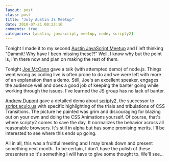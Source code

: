 ```yaml
---
layout: post
class: post
title: "July Austin JS Meetup"
date: 2010-07-21 00:23:16
comments: true
categories: [austin, javascript, meetup, node, scripty2]
---
```

Tonight I made it to my second [Austin JavaScript Meetup](http://www.austinjavascript.com/) and I left thinking "Dammit! Why have I been missing these?!" Well, I know why but the point is, I'm there now and plan on making the rest of them.

Tonight [Joe McCann](http://subprint.com/) gave a talk (with attempted demo) of node.js. Things went wrong as coding live is often prone to do and we were left with more of an explanation than a demo. Still, Joe's an excellent speaker, engages the audience well and does a good job of keeping the banter going while working through the issues. I've learned the JS group has no lack of banter.

[Andrew Dupont](http://andrewdupont.net/) gave a detailed demo about [scripty2](http://scripty2.com/), the successor to [script.aculo.us](http://script.aculo.us/) with specific highlighting of the trials and tribulations of CSS Transitions.  The picture he painted was grim and discouraging for blazing out on your own and doing the CSS Animations yourself. Of course, that's where scripty2 comes to save the day. It normalizes the behavior across all reasonable browsers. It's still in alpha but has some promising merits. I'll be interested to see where this ends up going.

All in all, this was a fruitful meeting and I may break down and present something next month. To be certain, I don't have the polish of these presenters so it's something I will have to give some thought to. We'll see...